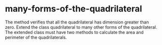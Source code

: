 # many-forms-of-the-quadrilateral
The method verifies  that all the quadrilateral has dimension greater than zero. Extend the class  quadrilateral to many other forms of the quadrilateral. The extended class  must have two methods to calculate the area and perimeter of the  quadrilaterals.
